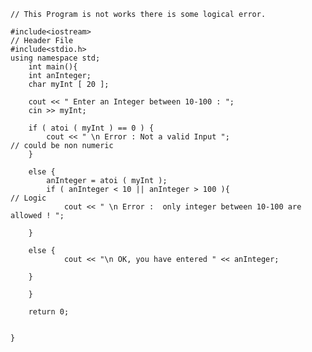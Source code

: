 	// This Program is not works there is some logical error.
	
	#include<iostream>																// Header File
	#include<stdio.h>
	using namespace std;
		int main(){
		int anInteger;
		char myInt [ 20 ];
		
		cout << " Enter an Integer between 10-100 : ";
		cin >> myInt;
		
		if ( atoi ( myInt ) == 0 ) {	
			cout << " \n Error : Not a valid Input ";               								// could be non numeric 
		}
		
		else {
			anInteger = atoi ( myInt );
			if ( anInteger < 10 || anInteger > 100 ){           									 // Logic
				cout << " \n Error :  only integer between 10-100 are allowed ! ";  
		
		}
		
		else {
				cout << "\n OK, you have entered " << anInteger;
		
		}
		
		}
	
		return 0;
	
	
	}
	
